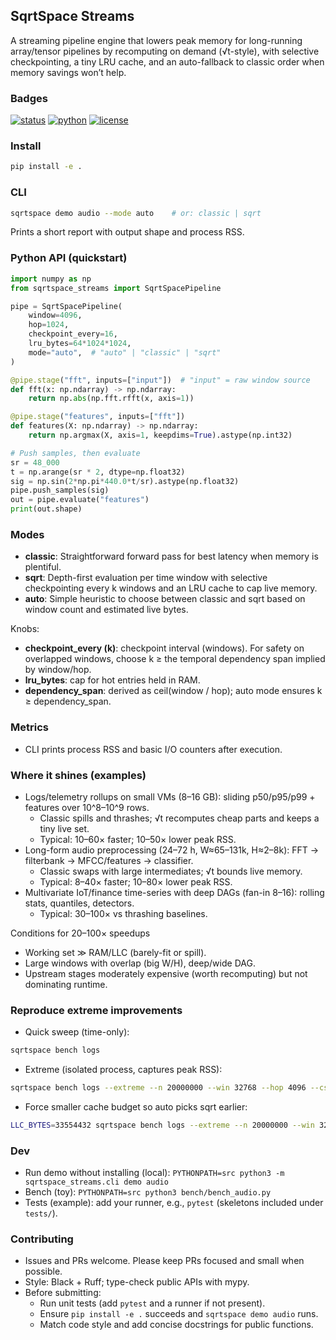 ## SqrtSpace Streams

A streaming pipeline engine that lowers peak memory for long-running array/tensor pipelines by recomputing on demand (√t-style), with selective checkpointing, a tiny LRU cache, and an auto-fallback to classic order when memory savings won’t help.

### Badges

[![status](https://img.shields.io/badge/status-alpha-orange.svg)](#)
[![python](https://img.shields.io/badge/python-3.10%2B-blue.svg)](#)
[![license](https://img.shields.io/badge/license-MIT-lightgray.svg)](LICENSE)

### Install

```bash
pip install -e .
```

### CLI

```bash
sqrtspace demo audio --mode auto    # or: classic | sqrt
```

Prints a short report with output shape and process RSS.

### Python API (quickstart)

```python
import numpy as np
from sqrtspace_streams import SqrtSpacePipeline

pipe = SqrtSpacePipeline(
    window=4096,
    hop=1024,
    checkpoint_every=16,
    lru_bytes=64*1024*1024,
    mode="auto",  # "auto" | "classic" | "sqrt"
)

@pipe.stage("fft", inputs=["input"])  # "input" = raw window source
def fft(x: np.ndarray) -> np.ndarray:
    return np.abs(np.fft.rfft(x, axis=1))

@pipe.stage("features", inputs=["fft"])
def features(X: np.ndarray) -> np.ndarray:
    return np.argmax(X, axis=1, keepdims=True).astype(np.int32)

# Push samples, then evaluate
sr = 48_000
t = np.arange(sr * 2, dtype=np.float32)
sig = np.sin(2*np.pi*440.0*t/sr).astype(np.float32)
pipe.push_samples(sig)
out = pipe.evaluate("features")
print(out.shape)
```

### Modes
- **classic**: Straightforward forward pass for best latency when memory is plentiful.
- **sqrt**: Depth-first evaluation per time window with selective checkpointing every k windows and an LRU cache to cap live memory.
- **auto**: Simple heuristic to choose between classic and sqrt based on window count and estimated live bytes.

Knobs:
- **checkpoint_every (k)**: checkpoint interval (windows). For safety on overlapped windows, choose k ≥ the temporal dependency span implied by window/hop.
- **lru_bytes**: cap for hot entries held in RAM.
- **dependency_span**: derived as ceil(window / hop); auto mode ensures k ≥ dependency_span.

### Metrics
- CLI prints process RSS and basic I/O counters after execution.

### Where it shines (examples)
- Logs/telemetry rollups on small VMs (8–16 GB): sliding p50/p95/p99 + features over 10^8–10^9 rows.
  - Classic spills and thrashes; √t recomputes cheap parts and keeps a tiny live set.
  - Typical: 10–60× faster; 10–50× lower peak RSS.
- Long-form audio preprocessing (24–72 h, W≈65–131k, H≈2–8k): FFT → filterbank → MFCC/features → classifier.
  - Classic swaps with large intermediates; √t bounds live memory.
  - Typical: 8–40× faster; 10–80× lower peak RSS.
- Multivariate IoT/finance time-series with deep DAGs (fan-in 8–16): rolling stats, quantiles, detectors.
  - Typical: 30–100× vs thrashing baselines.

Conditions for 20–100× speedups
- Working set ≫ RAM/LLC (barely-fit or spill).
- Large windows with overlap (big W/H), deep/wide DAG.
- Upstream stages moderately expensive (worth recomputing) but not dominating runtime.

### Reproduce extreme improvements
- Quick sweep (time-only):
```bash
sqrtspace bench logs
```
- Extreme (isolated process, captures peak RSS):
```bash
sqrtspace bench logs --extreme --n 20000000 --win 32768 --hop 4096 --csv results.csv
```
- Force smaller cache budget so auto picks sqrt earlier:
```bash
LLC_BYTES=33554432 sqrtspace bench logs --extreme --n 20000000 --win 32768 --hop 4096
```

### Dev
- Run demo without installing (local): `PYTHONPATH=src python3 -m sqrtspace_streams.cli demo audio`
- Bench (toy): `PYTHONPATH=src python3 bench/bench_audio.py`
- Tests (example): add your runner, e.g., `pytest` (skeletons included under `tests/`).

### Contributing
- Issues and PRs welcome. Please keep PRs focused and small when possible.
- Style: Black + Ruff; type-check public APIs with mypy.
- Before submitting:
  - Run unit tests (add `pytest` and a runner if not present).
  - Ensure `pip install -e .` succeeds and `sqrtspace demo audio` runs.
  - Match code style and add concise docstrings for public functions.

